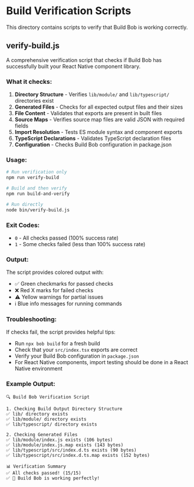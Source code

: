 # Build Verification Scripts

This directory contains scripts to verify that Build Bob is working correctly.

## verify-build.js

A comprehensive verification script that checks if Build Bob has successfully built your React Native component library.

### What it checks:

1. **Directory Structure** - Verifies `lib/module/` and `lib/typescript/` directories exist
2. **Generated Files** - Checks for all expected output files and their sizes
3. **File Content** - Validates that exports are present in built files
4. **Source Maps** - Verifies source map files are valid JSON with required fields
5. **Import Resolution** - Tests ES module syntax and component exports
6. **TypeScript Declarations** - Validates TypeScript declaration files
7. **Configuration** - Checks Build Bob configuration in package.json

### Usage:

```bash
# Run verification only
npm run verify-build

# Build and then verify
npm run build-and-verify

# Run directly
node bin/verify-build.js
```

### Exit Codes:

- `0` - All checks passed (100% success rate)
- `1` - Some checks failed (less than 100% success rate)

### Output:

The script provides colored output with:

- ✅ Green checkmarks for passed checks
- ❌ Red X marks for failed checks
- ⚠️ Yellow warnings for partial issues
- ℹ️ Blue info messages for running commands

### Troubleshooting:

If checks fail, the script provides helpful tips:

- Run `npx bob build` for a fresh build
- Check that your `src/index.tsx` exports are correct
- Verify your Build Bob configuration in `package.json`
- For React Native components, import testing should be done in a React Native environment

### Example Output:

```
🔍 Build Bob Verification Script

1. Checking Build Output Directory Structure
✅ lib/ directory exists
✅ lib/module/ directory exists
✅ lib/typescript/ directory exists

2. Checking Generated Files
✅ lib/module/index.js exists (106 bytes)
✅ lib/module/index.js.map exists (143 bytes)
✅ lib/typescript/src/index.d.ts exists (90 bytes)
✅ lib/typescript/src/index.d.ts.map exists (152 bytes)

📊 Verification Summary
✅ All checks passed! (15/15)
✅ 🎉 Build Bob is working perfectly!
```
